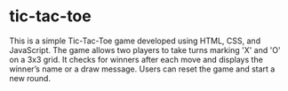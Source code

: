 # tic-tac-toe
This is a simple Tic-Tac-Toe game developed using HTML, CSS, and JavaScript. The game allows two players to take turns marking 'X' and 'O' on a 3x3 grid. It checks for winners after each move and displays the winner’s name or a draw message. Users can reset the game and start a new round.  
